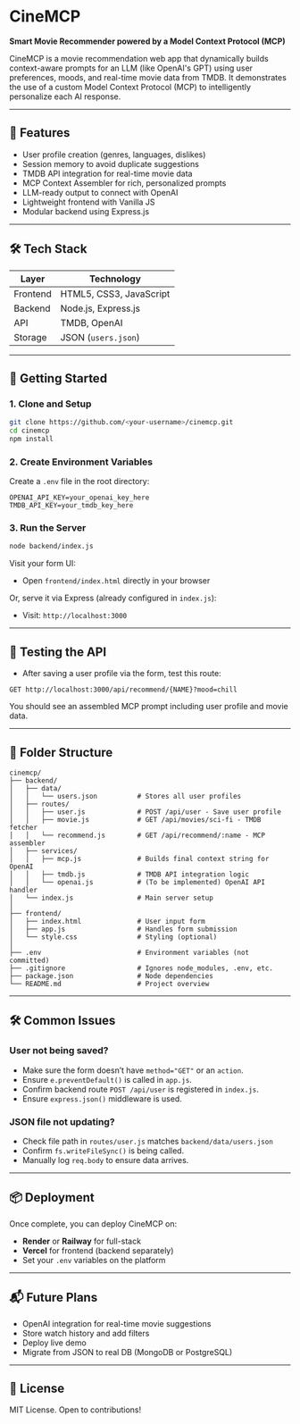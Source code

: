 # CineMCP

**Smart Movie Recommender powered by a Model Context Protocol (MCP)**

CineMCP is a movie recommendation web app that dynamically builds context-aware prompts for an LLM (like OpenAI's GPT) using user preferences, moods, and real-time movie data from TMDB. It demonstrates the use of a custom Model Context Protocol (MCP) to intelligently personalize each AI response.

---

## 🎯 Features

* User profile creation (genres, languages, dislikes)
* Session memory to avoid duplicate suggestions
* TMDB API integration for real-time movie data
* MCP Context Assembler for rich, personalized prompts
* LLM-ready output to connect with OpenAI
* Lightweight frontend with Vanilla JS
* Modular backend using Express.js

---

## 🛠 Tech Stack

| Layer    | Technology               |
| -------- | ------------------------ |
| Frontend | HTML5, CSS3, JavaScript  |
| Backend  | Node.js, Express.js      |
| API      | TMDB, OpenAI             |
| Storage  | JSON (`users.json`) |

---

## 🚀 Getting Started

### 1. Clone and Setup

```bash
git clone https://github.com/<your-username>/cinemcp.git
cd cinemcp
npm install
```

### 2. Create Environment Variables

Create a `.env` file in the root directory:

```env
OPENAI_API_KEY=your_openai_key_here
TMDB_API_KEY=your_tmdb_key_here
```

### 3. Run the Server

```bash
node backend/index.js
```

Visit your form UI:

* Open `frontend/index.html` directly in your browser

Or, serve it via Express (already configured in `index.js`):

* Visit: `http://localhost:3000`

---

## 🧪 Testing the API

* After saving a user profile via the form, test this route:

```
GET http://localhost:3000/api/recommend/{NAME}?mood=chill
```

You should see an assembled MCP prompt including user profile and movie data.

---

## 📁 Folder Structure

```
cinemcp/
├── backend/
│   ├── data/
│   │   └── users.json          # Stores all user profiles
│   ├── routes/
│   │   ├── user.js             # POST /api/user - Save user profile
│   │   ├── movie.js            # GET /api/movies/sci-fi - TMDB fetcher
│   │   └── recommend.js        # GET /api/recommend/:name - MCP assembler
│   ├── services/
│   │   ├── mcp.js              # Builds final context string for OpenAI
│   │   ├── tmdb.js             # TMDB API integration logic
│   │   └── openai.js           # (To be implemented) OpenAI API handler
│   └── index.js                # Main server setup
│
├── frontend/
│   ├── index.html              # User input form
│   ├── app.js                  # Handles form submission
│   └── style.css               # Styling (optional)
│
├── .env                        # Environment variables (not committed)
├── .gitignore                  # Ignores node_modules, .env, etc.
├── package.json                # Node dependencies
└── README.md                   # Project overview
```

---

## 🛠 Common Issues

### User not being saved?

* Make sure the form doesn’t have `method="GET"` or an `action`.
* Ensure `e.preventDefault()` is called in `app.js`.
* Confirm backend route `POST /api/user` is registered in `index.js`.
* Ensure `express.json()` middleware is used.

### JSON file not updating?

* Check file path in `routes/user.js` matches `backend/data/users.json`
* Confirm `fs.writeFileSync()` is being called.
* Manually log `req.body` to ensure data arrives.

---

## 📦 Deployment

Once complete, you can deploy CineMCP on:

* **Render** or **Railway** for full-stack
* **Vercel** for frontend (backend separately)
* Set your `.env` variables on the platform

---

## 📬 Future Plans

* OpenAI integration for real-time movie suggestions
* Store watch history and add filters
* Deploy live demo
* Migrate from JSON to real DB (MongoDB or PostgreSQL)

---

## 📜 License

MIT License. Open to contributions!
